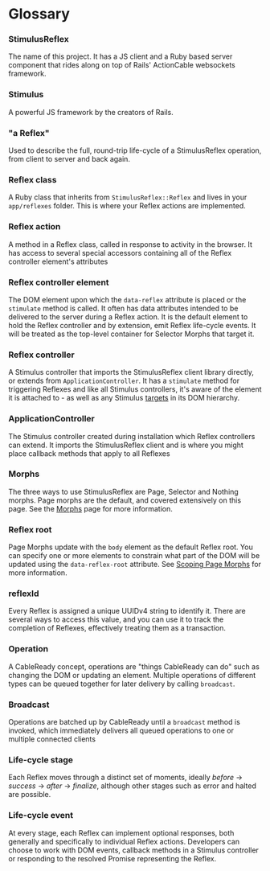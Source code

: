 # Glossary

### StimulusReflex

The name of this project. It has a JS client and a Ruby based server component that rides along on top of Rails' ActionCable websockets framework.

### Stimulus

A powerful JS framework by the creators of Rails.

### "a Reflex"

Used to describe the full, round-trip life-cycle of a StimulusReflex operation, from client to server and back again.

### Reflex class

A Ruby class that inherits from `StimulusReflex::Reflex` and lives in your `app/reflexes` folder. This is where your Reflex actions are implemented.

### Reflex action

A method in a Reflex class, called in response to activity in the browser. It has access to several special accessors containing all of the Reflex controller element's attributes

### Reflex controller element

The DOM element upon which the `data-reflex` attribute is placed or the `stimulate` method is called. It often has data attributes intended to be delivered to the server during a Reflex action. It is the default element to hold the Reflex controller and by extension, emit Reflex life-cycle events. It will be treated as the top-level container for Selector Morphs that target it.

### Reflex controller

A Stimulus controller that imports the StimulusReflex client library directly, or extends from `ApplicationController`. It has a `stimulate` method for triggering Reflexes and like all Stimulus controllers, it's aware of the element it is attached to - as well as any Stimulus [targets](https://stimulus.hotwire.dev/reference/targets) in its DOM hierarchy.

### ApplicationController

The Stimulus controller created during installation which Reflex controllers can extend. It imports the StimulusReflex client and is where you might place callback methods that apply to all Reflexes

### Morphs

The three ways to use StimulusReflex are Page, Selector and Nothing morphs. Page morphs are the default, and covered extensively on this page. See the [Morphs](../rtfm/morph-modes.md) page for more information.

### Reflex root

Page Morphs update with the `body` element as the default Reflex root. You can specify one or more elements to constrain what part of the DOM will be updated using the `data-reflex-root` attribute. See [Scoping Page Morphs](https://docs.stimulusreflex.com/rtfm/morph-modes#scoping-page-morphs) for more information.

### reflexId

Every Reflex is assigned a unique UUIDv4 string to identify it. There are several ways to access this value, and you can use it to track the completion of Reflexes, effectively treating them as a transaction.

### Operation

A CableReady concept, operations are "things CableReady can do" such as changing the DOM or updating an element. Multiple operations of different types can be queued together for later delivery by calling `broadcast`.

### Broadcast

Operations are batched up by CableReady until a `broadcast` method is invoked, which immediately delivers all queued operations to one or multiple connected clients

### Life-cycle stage

Each Reflex moves through a distinct set of moments, ideally _before_ -&gt; _success_ -&gt; _after_ -&gt; _finalize_, although other stages such as error and halted are possible.

### Life-cycle event

At every stage, each Reflex can implement optional responses, both generally and specifically to individual Reflex actions. Developers can choose to work with DOM events, callback methods in a Stimulus controller or responding to the resolved Promise representing the Reflex.

